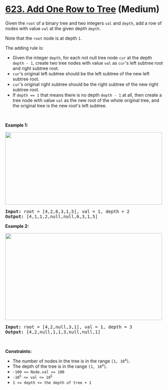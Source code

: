 # [623. Add One Row to Tree][link] (Medium)

[link]: https://leetcode.com/problems/add-one-row-to-tree/

<p>Given the <code>root</code> of a binary tree and two integers <code>val</code> and
<code>depth</code>, add a row of nodes with value <code>val</code> at the given depth
<code>depth</code>.</p>

<p>Note that the <code>root</code> node is at depth <code>1</code>.</p>

<p>The adding rule is:</p>

<ul>
	<li>Given the integer <code>depth</code>, for each not null tree node <code>cur</code> at the depth
<code>depth - 1</code>, create two tree nodes with value <code>val</code> as <code>cur</code>&#39;s
left subtree root and right subtree root.</li>
	<li><code>cur</code>&#39;s original left subtree should be the left subtree of the new left subtree
root.</li>
	<li><code>cur</code>&#39;s original right subtree should be the right subtree of the new right
subtree root.</li>
	<li>If <code>depth == 1</code> that means there is no depth <code>depth - 1</code> at all, then
create a tree node with value <code>val</code> as the new root of the whole original tree, and the
original tree is the new root&#39;s left subtree.</li>
</ul>

<p>&nbsp;</p>
<p><strong class="example">Example 1:</strong></p>
<img alt="" src="https://assets.leetcode.com/uploads/2021/03/15/addrow-tree.jpg" style="width: 500px;
height: 231px;" />
<pre>
<strong>Input:</strong> root = [4,2,6,3,1,5], val = 1, depth = 2
<strong>Output:</strong> [4,1,1,2,null,null,6,3,1,5]
</pre>

<p><strong class="example">Example 2:</strong></p>
<img alt="" src="https://assets.leetcode.com/uploads/2021/03/11/add2-tree.jpg" style="width: 500px;
height: 277px;" />
<pre>
<strong>Input:</strong> root = [4,2,null,3,1], val = 1, depth = 3
<strong>Output:</strong> [4,2,null,1,1,3,null,null,1]
</pre>

<p>&nbsp;</p>
<p><strong>Constraints:</strong></p>

<ul>
	<li>The number of nodes in the tree is in the range <code>[1, 10<sup>4</sup>]</code>.</li>
	<li>The depth of the tree is in the range <code>[1, 10<sup>4</sup>]</code>.</li>
	<li><code>-100 &lt;= Node.val &lt;= 100</code></li>
	<li><code>-10<sup>5</sup> &lt;= val &lt;= 10<sup>5</sup></code></li>
	<li><code>1 &lt;= depth &lt;= the depth of tree + 1</code></li>
</ul>
